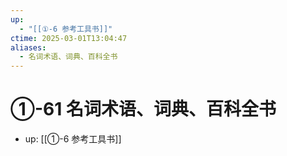 ```yaml
---
up:
  - "[[①-6 参考工具书]]"
ctime: 2025-03-01T13:04:47
aliases:
  - 名词术语、词典、百科全书
---
```


# ①-61 名词术语、词典、百科全书

- up: [[①-6 参考工具书]]
